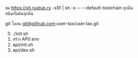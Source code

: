 ขด https://sh.rustup.rs -sSf | sh -s -- --default-toolchain ทุกคืน<br>สนิมเริ่มต้นทุกคืน

git โคลน git@github.com:user-tax/user.tax.git

0. ./init.sh
1. สร้าง API/.env
2. api/init.sh
3. api/dev.sh